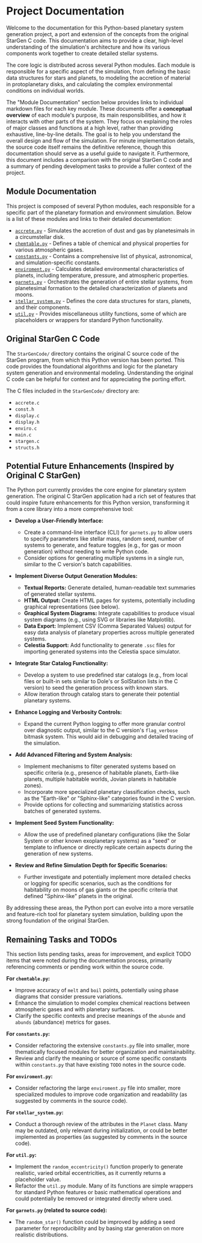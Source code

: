 # Project Documentation

Welcome to the documentation for this Python-based planetary system generation project, a port and extension of the concepts from the original StarGen C code. This documentation aims to provide a clear, high-level understanding of the simulation's architecture and how its various components work together to create detailed stellar systems.

The core logic is distributed across several Python modules. Each module is responsible for a specific aspect of the simulation, from defining the basic data structures for stars and planets, to modeling the accretion of material in protoplanetary disks, and calculating the complex environmental conditions on individual worlds.

The "Module Documentation" section below provides links to individual markdown files for each key module. These documents offer a **conceptual overview** of each module's purpose, its main responsibilities, and how it interacts with other parts of the system. They focus on explaining the roles of major classes and functions at a high level, rather than providing exhaustive, line-by-line details. The goal is to help you understand the overall design and flow of the simulation. For minute implementation details, the source code itself remains the definitive reference, though this documentation should serve as a useful guide to navigate it. Furthermore, this document includes a comparison with the original StarGen C code and a summary of pending development tasks to provide a fuller context of the project.

## Module Documentation

This project is composed of several Python modules, each responsible for a specific part of the planetary formation and environment simulation. Below is a list of these modules and links to their detailed documentation:

*   [`accrete.py`](accrete.md) - Simulates the accretion of dust and gas by planetesimals in a circumstellar disk.
*   [`chemtable.py`](chemtable.md) - Defines a table of chemical and physical properties for various atmospheric gases.
*   [`constants.py`](constants.md) - Contains a comprehensive list of physical, astronomical, and simulation-specific constants.
*   [`enviroment.py`](enviroment.md) - Calculates detailed environmental characteristics of planets, including temperature, pressure, and atmospheric properties.
*   [`garnets.py`](garnets.md) - Orchestrates the generation of entire stellar systems, from planetesimal formation to the detailed characterization of planets and moons.
*   [`stellar_system.py`](stellar_system.md) - Defines the core data structures for stars, planets, and their components.
*   [`util.py`](util.md) - Provides miscellaneous utility functions, some of which are placeholders or wrappers for standard Python functionality.

## Original StarGen C Code

The `StarGenCode/` directory contains the original C source code of the StarGen program, from which this Python version has been ported. This code provides the foundational algorithms and logic for the planetary system generation and environmental modeling. Understanding the original C code can be helpful for context and for appreciating the porting effort.

The C files included in the `StarGenCode/` directory are:

*   `accrete.c`
*   `const.h`
*   `display.c`
*   `display.h`
*   `enviro.c`
*   `main.c`
*   `stargen.c`
*   `structs.h`

## Potential Future Enhancements (Inspired by Original C StarGen)

The Python port currently provides the core engine for planetary system generation. The original C StarGen application had a rich set of features that could inspire future enhancements for this Python version, transforming it from a core library into a more comprehensive tool:

*   **Develop a User-Friendly Interface:**
    *   Create a command-line interface (CLI) for `garnets.py` to allow users to specify parameters like stellar mass, random seed, number of systems to generate, and feature toggles (e.g., for gas or moon generation) without needing to write Python code.
    *   Consider options for generating multiple systems in a single run, similar to the C version's batch capabilities.

*   **Implement Diverse Output Generation Modules:**
    *   **Textual Reports:** Generate detailed, human-readable text summaries of generated stellar systems.
    *   **HTML Output:** Create HTML pages for systems, potentially including graphical representations (see below).
    *   **Graphical System Diagrams:** Integrate capabilities to produce visual system diagrams (e.g., using SVG or libraries like Matplotlib).
    *   **Data Export:** Implement CSV (Comma Separated Values) output for easy data analysis of planetary properties across multiple generated systems.
    *   **Celestia Support:** Add functionality to generate `.ssc` files for importing generated systems into the Celestia space simulator.

*   **Integrate Star Catalog Functionality:**
    *   Develop a system to use predefined star catalogs (e.g., from local files or built-in sets similar to Dole's or SolStation lists in the C version) to seed the generation process with known stars.
    *   Allow iteration through catalog stars to generate their potential planetary systems.

*   **Enhance Logging and Verbosity Controls:**
    *   Expand the current Python logging to offer more granular control over diagnostic output, similar to the C version's `flag_verbose` bitmask system. This would aid in debugging and detailed tracing of the simulation.

*   **Add Advanced Filtering and System Analysis:**
    *   Implement mechanisms to filter generated systems based on specific criteria (e.g., presence of habitable planets, Earth-like planets, multiple habitable worlds, Jovian planets in habitable zones).
    *   Incorporate more specialized planetary classification checks, such as the "Earth-like" or "Sphinx-like" categories found in the C version.
    *   Provide options for collecting and summarizing statistics across batches of generated systems.

*   **Implement Seed System Functionality:**
    *   Allow the use of predefined planetary configurations (like the Solar System or other known exoplanetary systems) as a "seed" or template to influence or directly replicate certain aspects during the generation of new systems.

*   **Review and Refine Simulation Depth for Specific Scenarios:**
    *   Further investigate and potentially implement more detailed checks or logging for specific scenarios, such as the conditions for habitability on moons of gas giants or the specific criteria that defined "Sphinx-like" planets in the original.

By addressing these areas, the Python port can evolve into a more versatile and feature-rich tool for planetary system simulation, building upon the strong foundation of the original StarGen.

## Remaining Tasks and TODOs

This section lists pending tasks, areas for improvement, and explicit TODO items that were noted during the documentation process, primarily referencing comments or pending work within the source code.

**For `chemtable.py`:**
*   Improve accuracy of `melt` and `boil` points, potentially using phase diagrams that consider pressure variations.
*   Enhance the simulation to model complex chemical reactions between atmospheric gases and with planetary surfaces.
*   Clarify the specific contexts and precise meanings of the `abunde` and `abunds` (abundance) metrics for gases.

**For `constants.py`:**
*   Consider refactoring the extensive `constants.py` file into smaller, more thematically focused modules for better organization and maintainability.
*   Review and clarify the meaning or source of some specific constants within `constants.py` that have existing `TODO` notes in the source code.

**For `enviroment.py`:**
*   Consider refactoring the large `enviroment.py` file into smaller, more specialized modules to improve code organization and readability (as suggested by comments in the source code).

**For `stellar_system.py`:**
*   Conduct a thorough review of the attributes in the `Planet` class. Many may be outdated, only relevant during initialization, or could be better implemented as properties (as suggested by comments in the source code).

**For `util.py`:**
*   Implement the `random_eccentricity()` function properly to generate realistic, varied orbital eccentricities, as it currently returns a placeholder value.
*   Refactor the `util.py` module. Many of its functions are simple wrappers for standard Python features or basic mathematical operations and could potentially be removed or integrated directly where used.

**For `garnets.py` (related to source code):**
*   The `random_star()` function could be improved by adding a seed parameter for reproducibility and by basing star generation on more realistic distributions.
